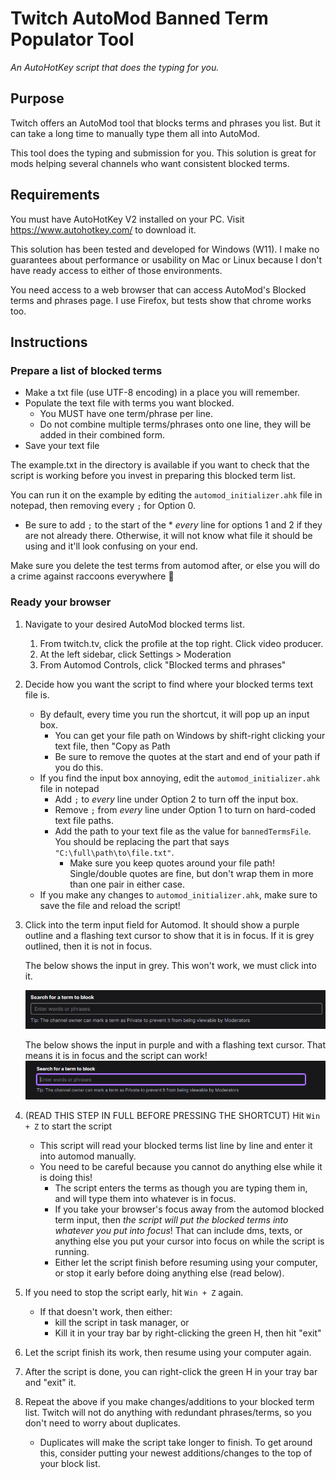 # Twitch AutoMod Banned Term Populator Tool
_An AutoHotKey script that does the typing for you._
## Purpose
Twitch offers an AutoMod tool that blocks terms and phrases you list. 
But it can take a long time to manually type them all into AutoMod.

This tool does the typing and submission for you.
This solution is great for mods helping several channels who want consistent blocked terms.

## Requirements
You must have AutoHotKey V2 installed on your PC. Visit https://www.autohotkey.com/ to download it.

This solution has been tested and developed for Windows (W11). I make no guarantees about performance or usability on Mac or Linux because I don't have ready access to either of those environments.

You need access to a web browser that can access AutoMod's Blocked terms and phrases page. I use Firefox, but tests show that chrome works too.

## Instructions
### Prepare a list of blocked terms
- Make a txt file (use UTF-8 encoding) in a place you will remember.
- Populate the text file with terms you want blocked.
    - You MUST have one term/phrase per line.
    - Do not combine multiple terms/phrases onto one line, they will be added in their combined form.
- Save your text file

The example.txt in the directory is available if you want to check that the script is working before you invest in preparing this blocked term list.

You can run it on the example by editing the `automod_initializer.ahk` file in notepad, then removing every `;` for Option 0. 
- Be sure to add `;` to the start of the * _every_ line for options 1 and 2 if they are not already there. Otherwise, it will not know what file it should be using and it'll look confusing on your end.

Make sure you delete the test terms from automod after, or else you will do a crime against raccoons everywhere 🦝
### Ready your browser
1. Navigate to your desired AutoMod blocked terms list.
    1. From twitch.tv, click the profile at the top right. Click video producer.
    2. At the left sidebar, click Settings > Moderation
    3. From Automod Controls, click "Blocked terms and phrases"
2. Decide how you want the script to find where your blocked terms text file is.
    - By default, every time you run the shortcut, it will pop up an input box.
        - You can get your file path on Windows by shift-right clicking your text file, then "Copy as Path
        - Be sure to remove the quotes at the start and end of your path if you do this.
    - If you find the input box annoying, edit the `automod_initializer.ahk` file in notepad
        - Add `;` to _every_ line under Option 2 to turn off the input box.
        - Remove `;` from _every_ line under Option 1 to turn on hard-coded text file paths.
        - Add the path to your text file as the value for `bannedTermsFile`. You should be replacing the part that says `"C:\full\path\to\file.txt"`.
            - Make sure you keep quotes around your file path! Single/double quotes are fine, but don't wrap them in more than one pair in either case.
    - If you make any changes to `automod_initializer.ahk`, make sure to save the file and reload the script!
3. Click into the term input field for Automod. It should show a purple outline and a flashing text cursor to show that it is in focus. If it is grey outlined, then it is not in focus.

    The below shows the input in grey. This won't work, we must click into it.

    ![Automod's blocked term field input with a grey outline. The fact that it's grey means it is unfocused. We must click into it.](doc_assets/automod_term_field_inactive.png)

    The below shows the input in purple and with a flashing text cursor. That means it is in focus and the script can work!
![Automod's blocked term field input with a purple outline. The fact that it's purple means it is focused.](doc_assets/automod_term_field_active.png)
4. (READ THIS STEP IN FULL BEFORE PRESSING THE SHORTCUT) Hit `Win + Z` to start the script
    - This script will read your blocked terms list line by line and enter it into automod manually.
    - You need to be careful because you cannot do anything else while it is doing this!
        - The script enters the terms as though you are typing them in, and will type them into whatever is in focus.
        - If you take your browser's focus away from the automod blocked term input, then _the script will put the blocked terms into whatever you put into focus_! That can include dms, texts, or anything else you put your cursor into focus on while the script is running.
        - Either let the script finish before resuming using your computer, or stop it early before doing anything else (read below).
5. If you need to stop the script early, hit `Win + Z` again.
    - If that doesn't work, then either:
        - kill the script in task manager, or
        - Kill it in your tray bar by right-clicking the green H, then hit "exit"
6. Let the script finish its work, then resume using your computer again.
7. After the script is done, you can right-click the green H in your tray bar and "exit" it.
8. Repeat the above if you make changes/additions to your blocked term list. Twitch will not do anything with redundant phrases/terms, so you don't need to worry about duplicates.
    - Duplicates will make the script take longer to finish. To get around this, consider putting your newest additions/changes to the top of your block list.
